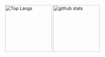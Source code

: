 <p align="left"> 
  <img alt="Top Langs" height="150px" src="https://github-readme-stats.vercel.app/api/top-langs/?username=yumakawano-gh&layout=compact&show_icons=true&theme=onedark" />
  <img alt="github stats" height="150px" src="https://github-readme-stats.vercel.app/api?username=yumakawano-gh&theme=onedark&show_icons=ture" />
</p>

<!--
**yumakawano-gh/yumakawano-gh** is a ✨ _special_ ✨ repository because its `README.md` (this file) appears on your GitHub profile.

Here are some ideas to get you started:

- 🔭 I’m currently working on ...
- 🌱 I’m currently learning ...
- 👯 I’m looking to collaborate on ...
- 🤔 I’m looking for help with ...
- 💬 Ask me about ...
- 📫 How to reach me: ...
- 😄 Pronouns: ...
- ⚡ Fun fact: ...
-->
